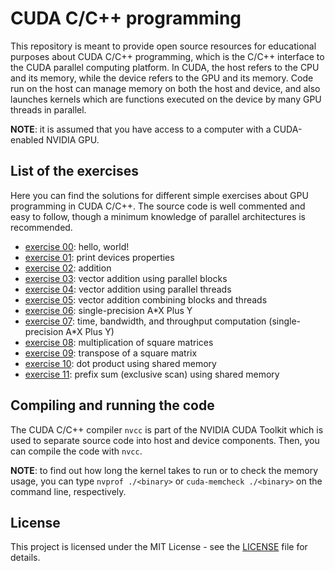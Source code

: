 # CUDA C/C++ programming

This repository is meant to provide open source resources for educational purposes about CUDA C/C++ programming, which is the C/C++ interface to the CUDA parallel computing platform.
In CUDA, the host refers to the CPU and its memory, while the device refers to the GPU and its memory.
Code run on the host can manage memory on both the host and device, and also launches kernels which are functions executed on the device by many GPU threads in parallel.

**NOTE**: it is assumed that you have access to a computer with a CUDA-enabled NVIDIA GPU.

## List of the exercises

Here you can find the solutions for different simple exercises about GPU programming in CUDA C/C++.
The source code is well commented and easy to follow, though a minimum knowledge of parallel architectures is recommended.

- [exercise 00](./exercises/ex00.cu): hello, world!
- [exercise 01](./exercises/ex01.cu): print devices properties
- [exercise 02](./exercises/ex02.cu): addition
- [exercise 03](./exercises/ex03.cu): vector addition using parallel blocks
- [exercise 04](./exercises/ex04.cu): vector addition using parallel threads
- [exercise 05](./exercises/ex05.cu): vector addition combining blocks and threads
- [exercise 06](./exercises/ex06.cu): single-precision A\*X Plus Y
- [exercise 07](./exercises/ex07.cu): time, bandwidth, and throughput computation (single-precision A\*X Plus Y)
- [exercise 08](./exercises/ex08.cu): multiplication of square matrices
- [exercise 09](./exercises/ex09.cu): transpose of a square matrix
- [exercise 10](./exercises/ex10.cu): dot product using shared memory
- [exercise 11](./exercises/ex11.cu): prefix sum (exclusive scan) using shared memory

## Compiling and running the code

The CUDA C/C++ compiler `nvcc` is part of the NVIDIA CUDA Toolkit which is used to separate source code into host and device components. Then, you can compile the code with `nvcc`.

**NOTE**: to find out how long the kernel takes to run or to check the memory usage, you can type `nvprof ./<binary>` or `cuda-memcheck ./<binary>` on the command line, respectively.

## License

This project is licensed under the MIT License - see the [LICENSE](LICENSE) file for details.
